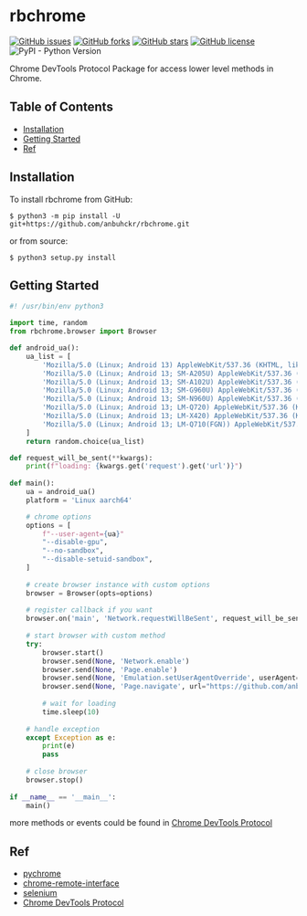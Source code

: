 # rbchrome

[![GitHub issues](https://img.shields.io/github/issues/anbuhckr/rbchrome)](https://github.com/anbuhckr/rbchrome/issues)
[![GitHub forks](https://img.shields.io/github/forks/anbuhckr/rbchrome)](https://github.com/anbuhckr/rbchrome/network)
[![GitHub stars](https://img.shields.io/github/stars/anbuhckr/rbchrome)](https://github.com/anbuhckr/rbchrome/stargazers)
[![GitHub license](https://img.shields.io/github/license/anbuhckr/rbchrome)](https://github.com/anbuhckr/rbchrome/blob/master/LICENSE)
![PyPI - Python Version](https://img.shields.io/badge/python-3.6%20%7C%203.7%20%7C%203.8-blue)

Chrome DevTools Protocol Package for access lower level methods in Chrome.

## Table of Contents

* [Installation](#installation)
* [Getting Started](#getting-started)
* [Ref](#ref)


## Installation

To install rbchrome from GitHub:

```
$ python3 -m pip install -U git+https://github.com/anbuhckr/rbchrome.git
```

or from source:

```
$ python3 setup.py install
```

## Getting Started

``` python
#! /usr/bin/env python3

import time, random
from rbchrome.browser import Browser

def android_ua():
    ua_list = [
        'Mozilla/5.0 (Linux; Android 13) AppleWebKit/537.36 (KHTML, like Gecko) Chrome/105.0.5195.79 Mobile Safari/537.36',
        'Mozilla/5.0 (Linux; Android 13; SM-A205U) AppleWebKit/537.36 (KHTML, like Gecko) Chrome/105.0.5195.79 Mobile Safari/537.36',
        'Mozilla/5.0 (Linux; Android 13; SM-A102U) AppleWebKit/537.36 (KHTML, like Gecko) Chrome/105.0.5195.79 Mobile Safari/537.36',
        'Mozilla/5.0 (Linux; Android 13; SM-G960U) AppleWebKit/537.36 (KHTML, like Gecko) Chrome/105.0.5195.79 Mobile Safari/537.36',
        'Mozilla/5.0 (Linux; Android 13; SM-N960U) AppleWebKit/537.36 (KHTML, like Gecko) Chrome/105.0.5195.79 Mobile Safari/537.36',
        'Mozilla/5.0 (Linux; Android 13; LM-Q720) AppleWebKit/537.36 (KHTML, like Gecko) Chrome/105.0.5195.79 Mobile Safari/537.36',
        'Mozilla/5.0 (Linux; Android 13; LM-X420) AppleWebKit/537.36 (KHTML, like Gecko) Chrome/105.0.5195.79 Mobile Safari/537.36',
        'Mozilla/5.0 (Linux; Android 13; LM-Q710(FGN)) AppleWebKit/537.36 (KHTML, like Gecko) Chrome/105.0.5195.79 Mobile Safari/537.36'
    ]
    return random.choice(ua_list)

def request_will_be_sent(**kwargs):
    print(f"loading: {kwargs.get('request').get('url')}")
    
def main():
    ua = android_ua()
    platform = 'Linux aarch64'

    # chrome options
    options = [
        f"--user-agent={ua}"
        "--disable-gpu",
        "--no-sandbox",
        "--disable-setuid-sandbox",
    ]
    
    # create browser instance with custom options
    browser = Browser(opts=options)
    
    # register callback if you want
    browser.on('main', 'Network.requestWillBeSent', request_will_be_sent)
    
    # start browser with custom method
    try:
        browser.start()
        browser.send(None, 'Network.enable')
        browser.send(None, 'Page.enable')
        browser.send(None, 'Emulation.setUserAgentOverride', userAgent=ua, platform=platform)
        browser.send(None, 'Page.navigate', url="https://github.com/anbuhckr/rbchrome")
        
        # wait for loading
        time.sleep(10)
        
    # handle exception
    except Exception as e:
        print(e)
        pass
        
    # close browser
    browser.stop()
    
if __name__ == '__main__':
    main()
```
more methods or events could be found in
[Chrome DevTools Protocol](https://chromedevtools.github.io/devtools-protocol/)


## Ref

* [pychrome](https://github.com/fate0/pychrome/)
* [chrome-remote-interface](https://github.com/cyrus-and/chrome-remote-interface/)
* [selenium](https://github.com/SeleniumHQ/selenium/tree/trunk/py/)
* [Chrome DevTools Protocol](https://chromedevtools.github.io/devtools-protocol/)
